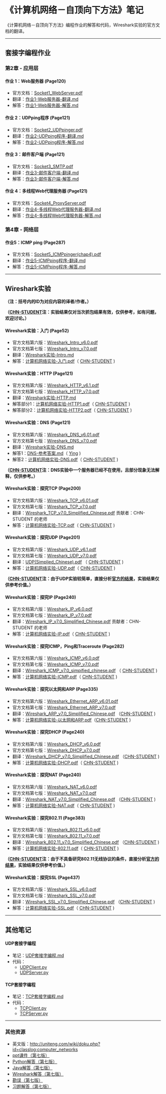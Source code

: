 # 《计算机网络－自顶向下方法》笔记

《计算机网络－自顶向下方法》编程作业的解答和代码，Wireshark实验的官方文档的翻译。

***

## 套接字编程作业

### 第2章 - 应用层

#### 作业 1：Web服务器 (Page120)

* 官方文档：[Socket1_WebServer.pdf](计算机网络/Computer-Networking-A-Top-Down-Approach-NOTES-master/SocketProgrammingAssignment/作业1-Web服务器/Socket1_WebServer.pdf)
* 翻译：[作业1-Web服务器-翻译.md](作业1-Web服务器-翻译.md)
* 解答：[作业1-Web服务器-解答.md](作业1-Web服务器-解答.md)

#### 作业 2：UDPping程序 (Page121)

* 官方文档：[Socket2_UDPpinger.pdf](计算机网络/Computer-Networking-A-Top-Down-Approach-NOTES-master/SocketProgrammingAssignment/作业2-UDPping程序/Socket2_UDPpinger.pdf)
* 翻译：[作业2-UDPping程序-翻译.md](作业2-UDPping程序-翻译.md)
* 解答：[作业2-UDPping程序-解答.md](作业2-UDPping程序-解答.md)

#### 作业 3：邮件客户端 (Page121)

* 官方文档：[Socket3_SMTP.pdf](计算机网络/Computer-Networking-A-Top-Down-Approach-NOTES-master/SocketProgrammingAssignment/作业3-邮件客户端/Socket3_SMTP.pdf)
* 翻译：[作业3-邮件客户端-翻译.md](作业3-邮件客户端-翻译.md)
* 解答：[作业3-邮件客户端-解答.md](作业3-邮件客户端-解答.md)

#### 作业 4：多线程Web代理服务器 (Page121)

- 官方文档：[Socket4_ProxyServer.pdf](计算机网络/Computer-Networking-A-Top-Down-Approach-NOTES-master/SocketProgrammingAssignment/作业4-多线程Web代理服务器/Socket4_ProxyServer.pdf)
- 翻译：[作业4-多线程Web代理服务器-翻译.md](作业4-多线程Web代理服务器-翻译.md)
- 解答：[作业4-多线程Web代理服务器-解答.md](作业4-多线程Web代理服务器-解答.md)

### 第4章 - 网络层

#### 作业5：ICMP ping (Page287)

- 官方文档：[Socket5_ICMPpinger(chap4).pdf](Socket5_ICMPpinger(chap4).pdf)
- 翻译：[作业5-ICMPping程序-翻译.md](作业5-ICMPping程序-翻译.md)
- 解答：[作业5-ICMPping程序-解答.md](作业5-ICMPping程序-解答.md)

***

## Wireshark实验

**（注：括号内的ID为对应内容的译者/作者。）**

**（[CHN-STUDENT](https://github.com/chn-student)注：实验结果仅对当次抓包结果有效，仅供参考，如有问题，欢迎讨论。）**

#### Wireshark实验：入门 (Page52)

* 官方文档第六版：[Wireshark_Intro_v6.0.pdf](计算机网络/Computer-Networking-A-Top-Down-Approach-NOTES-master/WiresharkLab/Wireshark实验-Intro/Wireshark_Intro_v6.0.pdf)
* 官方文档第七版：[Wireshark_Intro_v7.0.pdf](计算机网络/Computer-Networking-A-Top-Down-Approach-NOTES-master/WiresharkLab/Wireshark实验-Intro/Wireshark_Intro_v7.0.pdf)
* 翻译：[Wireshark实验-Intro.md](Wireshark实验-Intro.md)
* 解答：[计算机网络实验-入门.pdf](计算机网络实验-入门.pdf)（ [CHN-STUDENT](https://github.com/chn-student) )

#### Wireshark实验：HTTP (Page121)

* 官方文档第六版：[Wireshark_HTTP_v6.1.pdf](计算机网络/Computer-Networking-A-Top-Down-Approach-NOTES-master/WiresharkLab/Wireshark实验-HTTP/Wireshark_HTTP_v6.1.pdf)
* 官方文档第七版：[Wireshark_HTTP_v7.0.pdf](计算机网络/Computer-Networking-A-Top-Down-Approach-NOTES-master/WiresharkLab/Wireshark实验-HTTP/Wireshark_HTTP_v7.0.pdf)
* 翻译：[Wireshark实验-HTTP.md](Wireshark实验-HTTP.md)
* 解答部分1：[计算机网络实验-HTTP1.pdf](计算机网络实验-HTTP1.pdf)（ [CHN-STUDENT](https://github.com/chn-student) )
* 解答部分2：[计算机网络实验-HTTP2.pdf](计算机网络实验-HTTP2.pdf)（ [CHN-STUDENT](https://github.com/chn-student) )

#### Wireshark实验：DNS (Page121)

* 官方文档第六版：[Wireshark_DNS_v6.01.pdf](计算机网络/Computer-Networking-A-Top-Down-Approach-NOTES-master/WiresharkLab/Wireshark实验-DNS/Wireshark_DNS_v6.01.pdf)
* 官方文档第七版：[Wireshark_DNS_v7.0.pdf](计算机网络/Computer-Networking-A-Top-Down-Approach-NOTES-master/WiresharkLab/Wireshark实验-DNS/Wireshark_DNS_v7.0.pdf)
* 翻译：[Wireshark实验-DNS.md](Wireshark实验-DNS.md)
* 解答1：[DNS-参考答案.md](DNS-参考答案.md)（ [Ying](https://github.com/IrisZhang) )
* 解答2：[计算机网络实验-DNS.pdf](计算机网络实验-DNS.pdf)（ [CHN-STUDENT](https://github.com/chn-student) )

**（[CHN-STUDENT](https://github.com/chn-student)注：DNS实验中一个服务器已经不在使用，且部分现象无法解释，仅供参考。）**

#### Wireshark实验：探究TCP (Page200) 

* 官方文档第六版：[Wireshark_TCP_v6.01.pdf](计算机网络/Computer-Networking-A-Top-Down-Approach-NOTES-master/WiresharkLab/Wireshark实验-TCP/Wireshark_TCP_v6.0.pdf)
* 官方文档第七版：[Wireshark_TCP_v7.0.pdf](计算机网络/Computer-Networking-A-Top-Down-Approach-NOTES-master/WiresharkLab/Wireshark实验-TCP/Wireshark_TCP_v7.0.pdf)
* 翻译：[Wireshark_TCP_v7.0_Simplified_Chinese.pdf](计算机网络/Computer-Networking-A-Top-Down-Approach-NOTES-master/WiresharkLab/Wireshark实验-TCP/Wireshark_TCP_v7.0_Simplified_Chinese.pdf) 贡献者：CHN-STUDENT 的老师
* 解答：[计算机网络实验-TCP.pdf](计算机网络实验-TCP.pdf)（ [CHN-STUDENT](https://github.com/chn-student) )

#### Wireshark实验：探究UDP (Page201) 

* 官方文档第六版：[Wireshark_UDP_v6.1.pdf](计算机网络/Computer-Networking-A-Top-Down-Approach-NOTES-master/WiresharkLab/Wireshark实验-UDP/Wireshark_UDP_v6.1.pdf)
* 官方文档第七版：[Wireshark_UDP_v7.0.pdf](计算机网络/Computer-Networking-A-Top-Down-Approach-NOTES-master/WiresharkLab/Wireshark实验-UDP/Wireshark_UDP_v7.0.pdf)
* 翻译：[UDP(Simplied_Chinese).pdf](UDP(Simplied_Chinese).pdf) （ [CHN-STUDENT](https://github.com/chn-student) )
* 解答：[计算机网络实验-UDP.pdf](计算机网络实验-UDP.pdf)（ [CHN-STUDENT](https://github.com/chn-student) )
  

**（[CHN-STUDENT](https://github.com/chn-student)注：由于UDP实验较简单，直接分析[官方的结果](WiresharkLab/wireshark-traces/http-ethereal-trace-5)，实验结果仅供参考价值。）**

#### Wireshark实验：探究IP (Page240) 

* 官方文档第六版：[Wireshark_IP_v6.0.pdf](计算机网络/Computer-Networking-A-Top-Down-Approach-NOTES-master/WiresharkLab/Wireshark实验-IP/Wireshark_IP_v6.0.pdf)
* 官方文档第七版：[Wireshark_IP_v7.0.pdf](计算机网络/Computer-Networking-A-Top-Down-Approach-NOTES-master/WiresharkLab/Wireshark实验-IP/Wireshark_IP_v7.0.pdf)
* 翻译：[Wireshark_IP_v7.0_Simplified_Chinese.pdf](计算机网络/Computer-Networking-A-Top-Down-Approach-NOTES-master/WiresharkLab/Wireshark实验-IP/Wireshark_IP_v7.0_Simplied_Chinese.pdf) 贡献者：CHN-STUDENT 的老师
* 解答：[计算机网络实验-IP.pdf](计算机网络实验-IP.pdf)（ [CHN-STUDENT](https://github.com/chn-student) )


#### Wireshark实验：探究ICMP，Ping和Traceroute (Page282) 
* 官方文档第六版：[Wireshark_ICMP_v6.0.pdf](计算机网络/Computer-Networking-A-Top-Down-Approach-NOTES-master/WiresharkLab/Wireshark实验-ICMP/Wireshark_ICMP_v6.0.pdf)
* 官方文档第七版：[Wireshark_ICMP_v7.0.pdf](计算机网络/Computer-Networking-A-Top-Down-Approach-NOTES-master/WiresharkLab/Wireshark实验-ICMP/Wireshark_ICMP_v7.0.pdf)
* 翻译：[Wireshark_ICMP_v7.0_simpified_chinese.pdf](计算机网络/Computer-Networking-A-Top-Down-Approach-NOTES-master/WiresharkLab/Wireshark实验-ICMP/Wireshark_ICMP_v7.0_simpified_chinese.pdf) （ [CHN-STUDENT](https://github.com/chn-student) )
* 解答：[计算机网络实验-ICMP.pdf](计算机网络实验-ICMP.pdf)（ [CHN-STUDENT](https://github.com/chn-student) )

#### Wireshark实验：探究以太网和ARP (Page335) 

* 官方文档第六版：[Wireshark_Ethernet_ARP_v6.01.pdf](计算机网络/Computer-Networking-A-Top-Down-Approach-NOTES-master/WiresharkLab/Wireshark实验-Ethernet-ARP/Wireshark_Ethernet_ARP_v6.01.pdf)
* 官方文档第七版：[Wireshark_Ethernet_ARP_v7.0.pdf](计算机网络/Computer-Networking-A-Top-Down-Approach-NOTES-master/WiresharkLab/Wireshark实验-Ethernet-ARP/Wireshark_Ethernet_ARP_v7.0.pdf)
* 翻译：[Wireshark_ARP_v7.0_Simplified_Chinese.pdf](计算机网络/Computer-Networking-A-Top-Down-Approach-NOTES-master/WiresharkLab/Wireshark实验-Ethernet-ARP/Wireshark_Ethernet_ARP_v7.0_simpified_chinese.pdf) （[CHN-STUDENT](https://github.com/chn-student) )
* 解答：[计算机网络实验-以太网和ARP.pdf](计算机网络实验-以太网和ARP.pdf)（[CHN-STUDENT](https://github.com/chn-student) )


#### Wireshark实验：探究DHCP (Page240) 

* 官方文档第六版：[Wireshark_DHCP_v6.0.pdf](计算机网络/Computer-Networking-A-Top-Down-Approach-NOTES-master/WiresharkLab/Wireshark实验-DHCP/Wireshark_DHCP_v6.0.pdf)
* 官方文档第七版：[Wireshark_DHCP_v7.0.pdf](计算机网络/Computer-Networking-A-Top-Down-Approach-NOTES-master/WiresharkLab/Wireshark实验-DHCP/Wireshark_DHCP_v7.0.pdf)
* 翻译：[Wireshark_DHCP_v7.0_Simplified_Chinese.pdf](计算机网络/Computer-Networking-A-Top-Down-Approach-NOTES-master/WiresharkLab/Wireshark实验-DHCP/Wireshark_DHCP_v7.0_Simplied_Chinese.pdf) （[CHN-STUDENT](https://github.com/chn-student) )
* 解答：[计算机网络实验-DHCP.pdf](计算机网络实验-DHCP.pdf)（ [CHN-STUDENT](https://github.com/chn-student) )


#### Wireshark实验：探究NAT (Page240) 

* 官方文档第六版：[Wireshark_NAT_v6.0.pdf](计算机网络/Computer-Networking-A-Top-Down-Approach-NOTES-master/WiresharkLab/Wireshark实验-NAT/Wireshark_NAT_v6.0.pdf)
* 官方文档第七版：[Wireshark_NAT_v7.0.pdf](计算机网络/Computer-Networking-A-Top-Down-Approach-NOTES-master/WiresharkLab/Wireshark实验-NAT/Wireshark_NAT_v7.0.pdf)
* 翻译：[Wireshark_NAT_v7.0_Simplified_Chinese.pdf](计算机网络/Computer-Networking-A-Top-Down-Approach-NOTES-master/WiresharkLab/Wireshark实验-NAT/Wireshark_NAT_v7.0_Simplied_Chinese.pdf) （[CHN-STUDENT](https://github.com/chn-student) )
* 解答：[计算机网络实验-NAT.pdf](计算机网络实验-NAT.pdf)（ [CHN-STUDENT](https://github.com/chn-student) )



#### Wireshark实验：探究802.11 (Page383)

* 官方文档第六版：[Wireshark_802.11_v6.0.pdf](计算机网络/Computer-Networking-A-Top-Down-Approach-NOTES-master/WiresharkLab/Wireshark实验-802.11/Wireshark_802.11_v6.0.pdf)
* 官方文档第七版：[Wireshark_802.11_v7.0.pdf](计算机网络/Computer-Networking-A-Top-Down-Approach-NOTES-master/WiresharkLab/Wireshark实验-802.11/Wireshark_802.11_v7.0.pdf)
* 翻译：[Wireshark_802.11_v7.0_Simplified_Chinese.pdf](计算机网络/Computer-Networking-A-Top-Down-Approach-NOTES-master/WiresharkLab/Wireshark实验-802.11/Wireshark_802.11_v7.0_Simplified_Chinese.pdf) （[CHN-STUDENT](https://github.com/chn-student) )
* 解答：[计算机网络实验-802.11.pdf](计算机网络实验-802.11.pdf)（ [CHN-STUDENT](https://github.com/chn-student) )

**（[CHN-STUDENT](https://github.com/chn-student)注：由于不具备研究802.11无线协议的条件，直接分析[官方的结果](Wireshark_802_11.pcap)，实验结果仅供参考价值。）**

#### Wireshark实验：探究SSL (Page437) 

* 官方文档第六版：[Wireshark_SSL_v6.0.pdf](计算机网络/Computer-Networking-A-Top-Down-Approach-NOTES-master/WiresharkLab/Wireshark实验-SSL/Wireshark_SSL_v6.0.pdf)
* 官方文档第七版：[Wireshark_SSL_v7.0.pdf](计算机网络/Computer-Networking-A-Top-Down-Approach-NOTES-master/WiresharkLab/Wireshark实验-SSL/Wireshark_SSL_v7.0.pdf)
* 翻译：[Wireshark_SSL_v7.0_Simplified_Chinese.pdf](计算机网络/Computer-Networking-A-Top-Down-Approach-NOTES-master/WiresharkLab/Wireshark实验-SSL/Wireshark_SSL_v7.0_Simplified_Chinese.pdf) （[CHN-STUDENT](https://github.com/chn-student) )
* 解答：[计算机网络实验-SSL.pdf](计算机网络实验-SSL.pdf)（ [CHN-STUDENT](https://github.com/chn-student) )

***

## 其他笔记

#### UDP套接字编程

* 笔记：[UDP套接字编程.md](UDP套接字编程.md)
* 代码：
  * [UDPClient.py](计算机网络/Computer-Networking-A-Top-Down-Approach-NOTES-master/Notes/source/UDPClient.py)
  * [UDPServer.py](计算机网络/Computer-Networking-A-Top-Down-Approach-NOTES-master/Notes/source/UDPServer.py)

#### TCP套接字编程

* 笔记：[TCP套接字编程.md](TCP套接字编程.md)
* 代码：
  * [TCPClient.py](计算机网络/Computer-Networking-A-Top-Down-Approach-NOTES-master/Notes/source/TCPClient.py)
  * [TCPServer.py](计算机网络/Computer-Networking-A-Top-Down-Approach-NOTES-master/Notes/source/TCPServer.py)

***

### 其他资源

* 英文版：http://uniteng.com/wiki/doku.php?id=classlog:computer_networks
* [ppt课件（第七版）](Resource/7th-ppt/)
* [Python解答（第七版）](Resource/7th-Python-Solution/)
* [Java解答（第七版）](Resource/7th-RetiredJavaSolutions/)
* [Wireshark解答（第七版）](Resource/7th-Wireshark-Solution/)
* [勘误（第七版）](7th-勘误-Errata.pdf)
* [习题解答（第七版）](Solutions-7th-Edition.docx)

